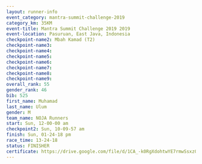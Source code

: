 ```yaml
---
layout: runner-info 
event_category: mantra-summit-challenge-2019 
category_km: 35KM 
event-title: Mantra Summit Challenge 2019 2019 
event-location: Pasuruan, East Java, Indonesia 
checkpoint-name2: Mbah Kamad (T2) 
checkpoint-name3: 
checkpoint-name4: 
checkpoint-name5: 
checkpoint-name6: 
checkpoint-name7: 
checkpoint-name8: 
checkpoint-name9: 
overall_rank: 55
gender_rank: 46
bib: 525
first_name: Muhamad
last_name: Ulum
gender: M
team_name: NOJA Runners
start: Sun, 12-00-00 am
checkpoint2: Sun, 10-09-57 am
finish: Sun, 01-24-18 pm
race_time: 13-24-18
status: FINISHER
certificate: https://drive.google.com/file/d/1CA_-k0RgXdohtwYE7rmwSsxz0xPaNNAx/view?usp=sharing
---
```

